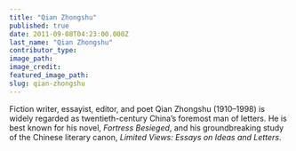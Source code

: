 ```yaml
---
title: "Qian Zhongshu"
published: true
date: 2011-09-08T04:23:00.000Z
last_name: "Qian Zhongshu"
contributor_type:
image_path:
image_credit:
featured_image_path:
slug: qian-zhongshu
---
```


Fiction writer, essayist, editor, and poet Qian Zhongshu (1910–1998) is widely regarded as twentieth-century China’s foremost man of letters. He is best known for his novel, _Fortress Besieged_, and his groundbreaking study of the Chinese literary canon, _Limited Views: Essays on Ideas and Letters_.

